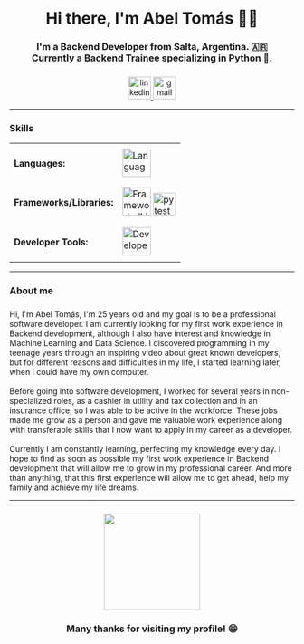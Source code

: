 <h1 align="center">Hi there, I'm Abel Tomás 👋😊</h1>

###

<h3 align="center">I'm a Backend Developer from Salta, Argentina. 🇦🇷<br>Currently a Backend Trainee specializing in Python 🐍.</h3>

###

<div align="center">
  <a href="https://www.linkedin.com/in/abel-tomas-romero/" target="_blank">
    <img src="https://img.shields.io/static/v1?message=LinkedIn&logo=linkedin&label=&color=0077B5&logoColor=white&labelColor=&style=for-the-badge" height="40" alt="linkedin logo"  />
  </a>
  <a href="mailto:abeltomasr98@gmail.com" target="_blank">
    <img src="https://img.shields.io/static/v1?message=Gmail&logo=gmail&label=&color=D14836&logoColor=white&labelColor=&style=for-the-badge" height="40" alt="gmail logo"  />
  </a>
</div>

<hr>

###

<h3 align="left">Skills</h3>

<table>
  <tr>
    <td><h4 align="left">Languages:</h4></td>
    <td>
      <img src="https://go-skill-icons.vercel.app/api/icons?i=python,postgresql,sqlite,html,css&theme=light&titles=true" height="50" alt="Languages stack" />
    </td>
  </tr>
  
  <tr>
    <td><h4 align="left">Frameworks/Libraries:</h4></td>
    <td>
      <img src="https://go-skill-icons.vercel.app/api/icons?i=fastapi,sqlalchemy,pandas,numpy,matplotlib&theme=light&titles=true" height="50" alt="Frameworks/Libraries stack" />
      <img src="https://cdn.jsdelivr.net/gh/devicons/devicon/icons/pytest/pytest-original.svg" height="40" alt="pytest logo" />
    </td>
  </tr>
  
  <tr>
    <td><h4 align="left">Developer Tools:</h4></td>
    <td>
      <img src="https://go-skill-icons.vercel.app/api/icons?i=git,github,bash,vscode,jupyter&theme=light&titles=true" height="50" alt="Developer Tools stack" />
    </td>
  </tr>
</table>

<hr>

<h3 align="left">About me</h3>

###

<p align="left">Hi, I'm Abel Tomás, I'm 25 years old and my goal is to be a professional software developer. I am currently looking for my first work experience in Backend development, although I also have interest and knowledge in Machine Learning and Data Science. I discovered programming in my teenage years through an inspiring video about great known developers, but for different reasons and difficulties in my life, I started learning later, when I could have my own computer.<br><br>Before going into software development, I worked for several years in non-specialized roles, as a cashier in utility and tax collection and in an insurance office, so I was able to be active in the workforce. These jobs made me grow as a person and gave me valuable work experience along with transferable skills that I now want to apply in my career as a developer.<br><br>Currently I am constantly learning, perfecting my knowledge every day. I hope to find as soon as possible my first work experience in Backend development that will allow me to grow in my professional career. And more than anything, that this first experience will allow me to get ahead, help my family and achieve my life dreams.</p>

<hr>

###

<div align="center">
  <img height="170" src="https://media.tenor.com/CiHkX95KMSsAAAAM/attack-on-titan-armin-arlert.gif"  />
</div>

###

<h3 align="center">Many thanks for visiting my profile! 😁</h3>

###
